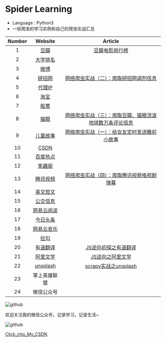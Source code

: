 ﻿# Spider Learning


* Language : Python3
* 一些爬虫的学习实例和自己的爬虫实战汇总

|  Number |   Website |      Article |
 |:------:|:------:|:------:|
 |1|    [豆瓣](https://www.douban.com/) |     [豆瓣电影排行榜](https://mp.weixin.qq.com/s/FmZo2cjno1HrofWGiX4c-Q) |                  
 |2|   [大学排名](http://www.zuihaodaxue.cn/) |       |                 
 |3|   [微博](https://m.weibo.cn/)  |       |
 |4|   [研招网](https://yz.chsi.com.cn/) |  [网络爬虫实战（二）：爬取研招网调剂信息](https://blog.csdn.net/lyc44813418/article/details/88739173)  |                  
 |5|   [代理IP](https://www.kuaidaili.com/) |       |                 
 |6|   [淘宝](https://www.taobao.com/)  |     | 
  |7|    [股票](http://quote.eastmoney.com/stocklist.html) |     |                  
 |8|   [猫眼](https://m.maoyan.com/) |       [网络爬虫实战（三）：爬取豆瓣、猫眼流浪地球数万条评论信息](https://blog.csdn.net/lyc44813418/article/details/87522369)  |                 
 |9|   [儿童故事](http://www.tom61.com/)  |      [网络爬虫实战（一）：给女友定时发送睡前小故事](https://blog.csdn.net/lyc44813418/article/details/88583021)| 
  |10|    [CSDN](https://www.csdn.net/) |       |                  
 |11|   [百度热点](http://top.baidu.com/) |        |                 
 |12|   [笔趣阁](http://www.biqukan.com/)  |       | 
  |13|    [腾讯视频](https://v.qq.com/) |     [网络爬虫实战（四）：爬取腾讯视频电视剧弹幕](https://blog.csdn.net/lyc44813418/article/details/88930046)   |                  
 |14|   [英文短文](http://www.zuihaodaxue.cn/) |        |                 
 |15|   [公交信息](https://hangzhou.8684.cn/)  |       | 
 |16|   [网易云阅读](http://yuedu.163.com/book/category/category/2100/2110/1_0_1)  |       | 
 |17|   [今日头条](https://www.toutiao.com/search/?keyword=%E8%A1%97%E6%8B%8D)  |       | 
 |18|   [网易云音乐](https://music.163.com/)  |       | 
 |19|   [拉勾](https://www.lagou.com/)  |       | 
 |20|   [有道翻译](http://fanyi.youdao.com/)  |    [JS逆向初探之有道翻译](https://mp.weixin.qq.com/s/a-ORkG5XGSAP_-6GNilBbQ)  | 
 |21|   [阿里文学](https://www.aliwx.com.cn/)  |   [JS逆向之阿里文学](https://mp.weixin.qq.com/s/7Z5qB8YG0oDI857N95Z0MQ)    | 
 |22|   [unsplash](https://unsplash.com/)  |    [scrapy实战之unsplash](https://mp.weixin.qq.com/s/mATihMoULt5wMYYuaJsq9A)   | 
 |23|   掌上英雄联盟  |       | 
 |24|   微信公众号  |       | 
 
 
![github](https://raw.githubusercontent.com/chenjiandongx/mzitu/master/images/forkstar.png "github")


欢迎关注我的微信公众号，记录学习，记录生活~

![github](https://github.com/librauee/Reptile/blob/master/image/vx_code.jpg)
    
[Click_into_My_CSDN](http://blog.csdn.net/lyc44813418)
